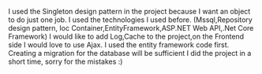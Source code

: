I used the Singleton design pattern in the project because I want an object to do just one job.
I used the technologies I used before. (Mssql,Repository design pattern, Ioc Container,EntityFramework,ASP.NET Web API,.Net Core Framework)
I would like to add Log,Cache to the project,on the Frontend side I would love to use Ajax.
I used the entity framework code first.
Creating a migration for the database will be sufficient
I did the project in a short time, sorry for the mistakes :)
